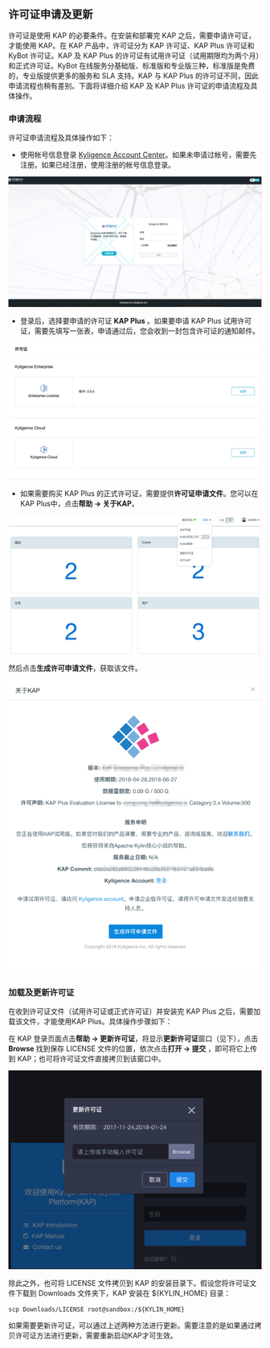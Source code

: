 ## 许可证申请及更新

许可证是使用 KAP 的必要条件。在安装和部署完 KAP 之后，需要申请许可证，才能使用 KAP。在 KAP 产品中，许可证分为 KAP 许可证、KAP Plus 许可证和 KyBot 许可证。KAP 及 KAP Plus 的许可证有试用许可证（试用期限均为两个月）和正式许可证。KyBot 在线服务分基础版、标准版和专业版三种，标准版是免费的，专业版提供更多的服务和 SLA 支持。KAP 与 KAP Plus 的许可证不同，因此申请流程也稍有差别。下面将详细介绍 KAP 及 KAP Plus 许可证的申请流程及具体操作。

### 申请流程

许可证申请流程及具体操作如下：

- 使用帐号信息登录 [Kyligence Account Center](http://account.kyligence.io/)。如果未申请过帐号，需要先注册。如果已经注册，使用注册的帐号信息登录。

![Kyligence Account Center](images/license_1.cn.png)

- 登录后，选择要申请的许可证 **KAP Plus** 。如果要申请 KAP Plus 试用许可证，需要先填写一张表，申请通过后，您会收到一封包含许可证的通知邮件。

![试用许可证申请](images/license_2.cn.png)

- 如果需要购买 KAP Plus 的正式许可证，需要提供**许可证申请文件**。您可以在 KAP Plus中，点击**帮助 -> 关于KAP**。

![正式许可证申请](images/license_3.cn.png)

然后点击**生成许可申请文件**，获取该文件。

![许可证申请文件](images/license_4.cn.png)

### 加载及更新许可证
在收到许可证文件（试用许可证或正式许可证）并安装完 KAP Plus 之后，需要加载该文件，才能使用KAP Plus。具体操作步骤如下：

在 KAP 登录页面点击**帮助 -> 更新许可证**，将显示**更新许可证**窗口（见下），点击 **Browse** 找到保存 LICENSE 文件的位置，依次点击**打开 -> 提交** ，即可将它上传到 KAP；也可将许可证文件直接拷贝到该窗口中。

![上传许可证文件](images/license_5.cn.png)

除此之外，也可将 LICENSE 文件拷贝到 KAP 的安装目录下。假设您将许可证文件下载到 Downloads 文件夹下，KAP 安装在 ${KYLIN_HOME} 目录：

```
scp Downloads/LICENSE root@sandbox:/${KYLIN_HOME}
```

如果需要更新许可证，可以通过上述两种方法进行更新。需要注意的是如果通过拷贝许可证方法进行更新，需要重新启动KAP才可生效。
